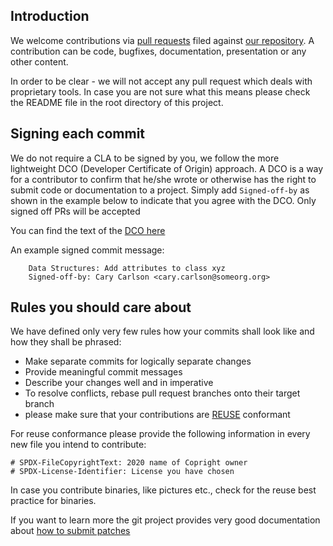 ## Introduction

We welcome contributions via
[pull requests](https://help.github.com/articles/about-pull-requests/) filed against
[our repository](https://github.com/Open-Source-Compliance/Sharing-creates-value). A contribution can be code, bugfixes, documentation, presentation or any other content. 

In order to be clear - we will not accept any pull request which deals with proprietary tools. In case you are not sure what this means please check the README file in the root directory of this project.

## Signing each commit

We do not require a CLA to be signed by you, we follow the more lightweight DCO (Developer Certificate of Origin) approach. A DCO is a way for a contributor to confirm that he/she wrote or otherwise has the right to submit code or documentation to a project. Simply add `Signed-off-by` as shown in the example below to indicate that you agree with the DCO. Only signed off PRs will be accepted

You can find the text of the [DCO here](https://developercertificate.org/ ) 

An example signed commit message:

```
    Data Structures: Add attributes to class xyz
    Signed-off-by: Cary Carlson <cary.carlson@someorg.org>
```

## Rules you should care about

We have defined only very few rules how your commits shall look like and how they shall be phrased:

  * Make separate commits for logically separate changes
  * Provide meaningful commit messages
  * Describe your changes well and in imperative
  * To resolve conflicts, rebase pull request branches onto their target branch 
  * please make sure that your contributions are [REUSE](https://reuse.software/) conformant
 
For reuse conformance please provide the following information in every new file you intend to contribute:
```
# SPDX-FileCopyrightText: 2020 name of Copright owner
# SPDX-License-Identifier: License you have chosen
```
In case you contribute binaries, like pictures etc., check for the reuse best practice for binaries.
 
If you want to learn more the git project provides very good documentation about [how to submit patches](https://github.com/git/git/blob/master/Documentation/SubmittingPatches)
